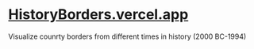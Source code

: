 # [HistoryBorders.vercel.app](https://historicborders.vercel.app/)

Visualize counrty borders from different times in history (2000 BC-1994)

